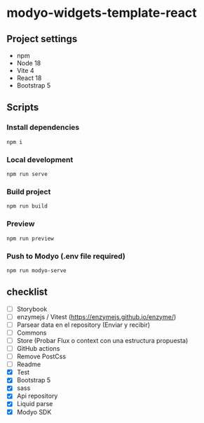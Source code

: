# modyo-widgets-template-react

## Project settings

- npm
- Node 18
- Vite 4
- React 18
- Bootstrap 5

## Scripts

### Install dependencies

```
npm i
```

### Local development

```
npm run serve
```

### Build project

```
npm run build
```

### Preview

```
npm run preview
```

### Push to Modyo (.env file required)

```
npm run modyo-serve
```


## checklist

- [ ] Storybook
- [ ] enzymejs / Vitest (https://enzymejs.github.io/enzyme/)
- [ ] Parsear data en el repository (Enviar y recibir)
- [ ] Commons
- [ ] Store (Probar Flux o context con una estructura propuesta)
- [ ] GitHub actions
- [ ] Remove PostCss
- [ ] Readme
- [x] Test
- [x] Bootstrap 5
- [x] sass
- [x] Api repository
- [x] Liquid parse
- [x] Modyo SDK
